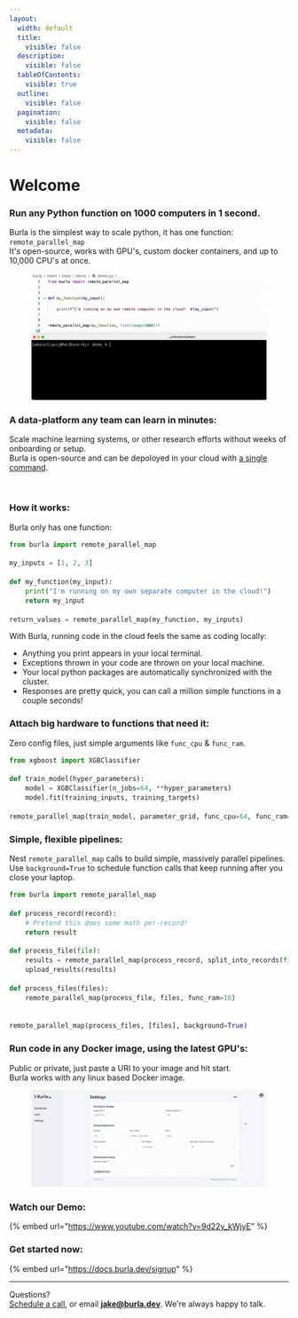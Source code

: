 ```yaml
---
layout:
  width: default
  title:
    visible: false
  description:
    visible: false
  tableOfContents:
    visible: true
  outline:
    visible: false
  pagination:
    visible: false
  metadata:
    visible: false
---
```


# Welcome

### Run any Python function on 1000 computers in 1 second.

Burla is the simplest way to scale python, it has one function: `remote_parallel_map`\
It's open-source, works with GPU's, custom docker containers, and up to 10,000 CPU's at once.

<figure><img src=".gitbook/assets/main_demo.gif" alt=""><figcaption></figcaption></figure>

### A data-platform any team can learn in minutes:

Scale machine learning systems, or other research efforts without weeks of onboarding or setup.\
Burla is open-source and can be depoloyed in your cloud with [a single command](getting-started.md#quickstart-self-hosted).

<figure><img src=".gitbook/assets/new_platform_demo.gif" alt=""><figcaption></figcaption></figure>

### **How it works:**

Burla only has one function:

```python
from burla import remote_parallel_map

my_inputs = [1, 2, 3]

def my_function(my_input):
    print("I'm running on my own separate computer in the cloud!")
    return my_input
    
return_values = remote_parallel_map(my_function, my_inputs)
```

With Burla, running code in the cloud feels the same as coding locally:

* Anything you print appears in your local terminal.
* Exceptions thrown in your code are thrown on your local machine.
* Your local python packages are automatically synchronized with the cluster.
* Responses are pretty quick, you can call a million simple functions in a couple seconds!

### Attach big hardware to functions that need it:

Zero config files, just simple arguments like `func_cpu` & `func_ram`.

```python
from xgboost import XGBClassifier

def train_model(hyper_parameters):
    model = XGBClassifier(n_jobs=64, **hyper_parameters)
    model.fit(training_inputs, training_targets)
    
remote_parallel_map(train_model, parameter_grid, func_cpu=64, func_ram=256)
```

### Simple, flexible pipelines:

Nest `remote_parallel_map` calls to build simple, massively parallel pipelines.\
Use `background=True` to schedule function calls that keep running after you close your laptop.

```python
from burla import remote_parallel_map

def process_record(record):
    # Pretend this does some math per-record!
    return result

def process_file(file):
    results = remote_parallel_map(process_record, split_into_records(file))
    upload_results(results)

def process_files(files):
    remote_parallel_map(process_file, files, func_ram=16)
    

remote_parallel_map(process_files, [files], background=True)
```

### Run code in any Docker image, using the latest GPU's:

Public or private, just paste a URI to your image and hit start.\
Burla works with any linux based Docker image.

<figure><img src=".gitbook/assets/settings_demo.gif" alt=""><figcaption></figcaption></figure>

### Watch our Demo:

{% embed url="https://www.youtube.com/watch?v=9d22y_kWjyE" %}

### &#x20;Get started now:

{% embed url="https://docs.burla.dev/signup" %}







***

Questions?\
[Schedule a call](http://cal.com/jakez/burla), or email **jake@burla.dev**. We're always happy to talk.
